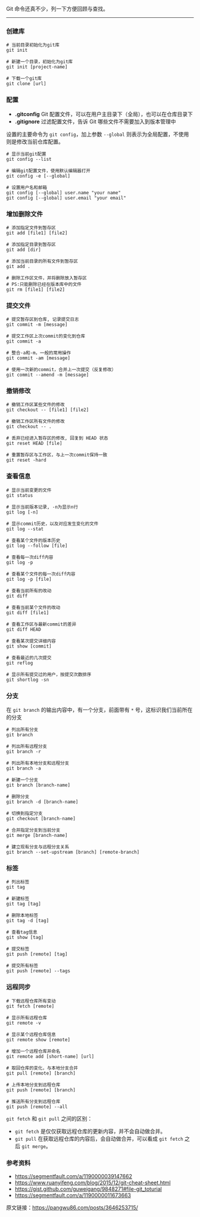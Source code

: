 Git 命令还真不少，列一下方便回顾与查找。

------

### 创建库

```
# 当前目录初始化为git库
git init

# 新建一个目录，初始化为git库
git init [project-name]

# 下载一个git库
git clone [url]
```

### 配置

- **.gitconfig** Git 配置文件，可以在用户主目录下（全局），也可以在仓库目录下
- **.gitignore** 过滤配置文件，告诉 Git 哪些文件不需要加入到版本管理中

设置的主要命令为 `git config`，加上参数 `--global` 则表示为全局配置，不使用则是修改当前仓库配置。

```
# 显示当前git配置
git config --list

# 编辑git配置文件，使用默认编辑器打开
git config -e [--global]

# 设置用户名和邮箱
git config [--global] user.name "your name"
git config [--global] user.email "your email"
```

### 增加删除文件

```
# 添加指定文件到暂存区
git add [file1] [file2]

# 添加指定目录到暂存区
git add [dir]

# 添加当前目录的所有文件到暂存区
git add .

# 删除工作区文件，并将删除放入暂存区
# PS:只能删除已经在版本库中的文件
git rm [file1] [file2]
```

### 提交文件

```
# 提交暂存区到仓库, 记录提交日志
git commit -m [message]

# 提交工作区上次commit的变化到仓库
git commit -a

# 整合-a和-m，一般的常用操作
git commit -am [message]

# 使用一次新的commit，合并上一次提交（反复修改）
git commit --amend -m [message]
```

### 撤销修改

```
# 撤销工作区某些文件的修改
git checkout -- [file1] [file2]

# 撤销工作区所有文件的修改
git checkout -- .

# 丢弃已经进入暂存区的修改, 回复到 HEAD 状态
git reset HEAD [file]

# 重置暂存区与工作区，与上一次commit保持一致
git reset -hard 
```

### 查看信息

```
# 显示当前变更的文件
git status

# 显示当前版本记录, -n为显示n行
git log [-n]

# 显示commit历史，以及对应发生变化的文件
git log --stat

# 查看某个文件的版本历史
git log --follow [file]

# 查看每一次diff内容
git log -p

# 查看某个文件的每一次diff内容
git log -p [file]

# 查看当前所有的改动
git diff

# 查看当前某个文件的改动
git diff [file1]

# 查看工作区与最新commit的差异
git diff HEAD

# 查看某次提交详细内容
git show [commit]

# 查看最近的几次提交
git reflog

# 显示所有提交过的用户，按提交次数排序
git shortlog -sn
```

### 分支

在 `git branch` 的输出内容中，有一个分支，前面带有 `*` 号，这标识我们当前所在的分支

```
# 列出所有分支
git branch

# 列出所有远程分支
git branch -r

# 列出所有本地分支和远程分支
git branch -a

# 新建一个分支
git branch [branch-name]

# 删除分支
git branch -d [branch-name]

# 切换到指定分支
git checkout [branch-name]

# 合并指定分支到当前分支
git merge [branch-name]

# 建立现有分支与远程分支关系
git branch --set-upstream [branch] [remote-branch]
```

### 标签

```
# 列出标签
git tag

# 新建标签
git tag [tag]

# 删除本地标签
git tag -d [tag]

# 查看tag信息
git show [tag]

# 提交标签
git push [remote] [tag]

# 提交所有标签
git push [remote] --tags
```

### 远程同步

```
# 下载远程仓库所有变动
git fetch [remote]

# 显示所有远程仓库
git remote -v

# 显示某个远程仓库信息
git remote show [remote]

# 增加一个远程仓库并命名
git remote add [short-name] [url]

# 取回仓库的变化，与本地分支合并
git pull [remote] [branch]

# 上传本地分支到远程仓库
git push [remote] [branch]

# 推送所有分支到远程仓库
git push [remote] --all
```

`git fetch` 和 `git pull` 之间的区别：

- `git fetch` 是仅仅获取远程仓库的更新内容，并不会自动做合并。
- `git pull` 在获取远程仓库的内容后，会自动做合并，可以看成 `git fetch` 之后 `git merge`。

### 参考资料

- https://segmentfault.com/a/1190000039147662
- https://www.ruanyifeng.com/blog/2015/12/git-cheat-sheet.html
- https://gist.github.com/guweigang/9848271#file-git_toturial
- https://segmentfault.com/a/1190000011673663

原文链接：https://pangwu86.com/posts/3646253715/